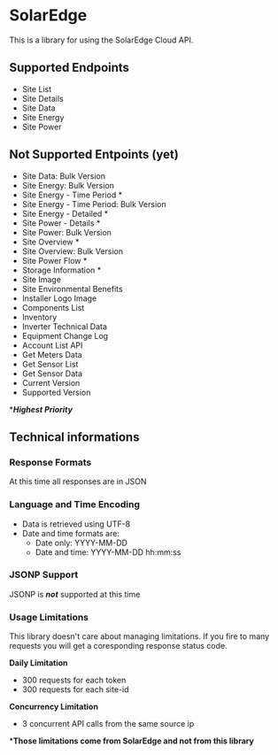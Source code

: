 # SolarEdge
This is a library for using the SolarEdge Cloud API.

## Supported Endpoints
- Site List
- Site Details
- Site Data
- Site Energy
- Site Power

## Not Supported Entpoints (yet)
- Site Data: Bulk Version
- Site Energy: Bulk Version
- Site Energy - Time Period *
- Site Energy - Time Period: Bulk Version
- Site Energy - Detailed *
- Site Power - Details *
- Site Power: Bulk Version
- Site Overview *
- Site Overview: Bulk Version
- Site Power Flow *
- Storage Information *
- Site Image
- Site Environmental Benefits
- Installer Logo Image
- Components List
- Inventory
- Inverter Technical Data
- Equipment Change Log
- Account List API
- Get Meters Data
- Get Sensor List
- Get Sensor Data
- Current Version
- Supported Version

****Highest Priority***

## Technical informations
### Response Formats
At this time all responses are in JSON

### Language and Time Encoding
- Data is retrieved using UTF-8
- Date and time formats are:
  - Date only: YYYY-MM-DD
  - Date and time: YYYY-MM-DD hh:mm:ss

### JSONP Support
JSONP is ***not*** supported at this time

### Usage Limitations
This library doesn't care about managing limitations.
If you fire to many requests you will get a coresponding response status code.

**Daily Limitation**
- 300 requests for each token
- 300 requests for each site-id

**Concurrency Limitation**
- 3 concurrent API calls from the same source ip

***Those limitations come from SolarEdge and not from this library**